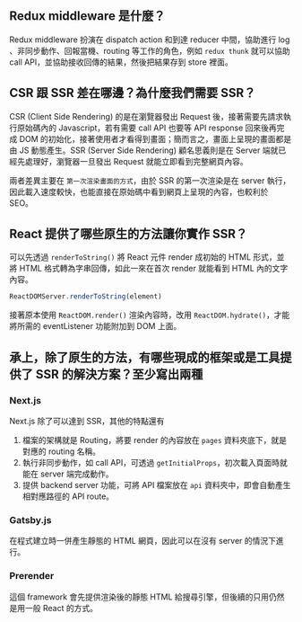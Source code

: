## Redux middleware 是什麼？

Redux middleware 扮演在 dispatch action 和到達 reducer 中間，協助進行 log 、非同步動作、回報當機、routing 等工作的角色，例如 `redux thunk` 就可以協助 call API，並協助接收回傳的結果，然後把結果存到 store 裡面。

## CSR 跟 SSR 差在哪邊？為什麼我們需要 SSR？

CSR (Client Side Rendering) 的是在瀏覽器發出 Request 後，接著需要先請求執行原始碼內的 Javascript，若有需要 call API 也要等 API response 回來後再完成 DOM 的初始化，接著使用者才看得到畫面；簡而言之，畫面上呈現的畫面都是由 JS 動態產生。SSR (Server Side Rendering) 顧名思義則是在 Server 端就已經先處理好，瀏覽器一旦發出 Request 就能立即看到完整網頁內容。

兩者差異主要在 `第一次渲染畫面的方式`，由於 SSR 的第一次渲染是在 server 執行，因此載入速度較快，也能直接在原始碼中看到網頁上呈現的內容，也較利於 SEO。


## React 提供了哪些原生的方法讓你實作 SSR？

可以先透過 `renderToString()` 將 React 元件 render 成初始的 HTML 形式，並將 HTML 格式轉為字串回傳，如此一來在首次 render 就能看到 HTML 內的文字內容。

```javascript
ReactDOMServer.renderToString(element)
```

接著原本使用 `ReactDOM.render()` 渲染內容時，改用 `ReactDOM.hydrate()`，才能將所需的 eventListener 功能附加到 DOM 上面。


## 承上，除了原生的方法，有哪些現成的框架或是工具提供了 SSR 的解決方案？至少寫出兩種

### Next.js

Next.js 除了可以達到 SSR，其他的特點還有  
1. 檔案的架構就是 Routing，將要 render 的內容放在 `pages` 資料夾底下，就是對應的 routing 名稱。
2. 執行非同步動作，如 call API，可透過 `getInitialProps`，初次載入頁面時就能在 server 端完成動作。
3. 提供 backend server 功能，可將 API 檔案放在 `api` 資料夾中，即會自動產生相對應路徑的 API route。

### Gatsby.js

在程式建立時一併產生靜態的 HTML 網頁，因此可以在沒有 server 的情況下進行。

### Prerender

這個 framework 會先提供渲染後的靜態 HTML 給搜尋引擎，但後續的只用仍然是用一般 React 的方式。

